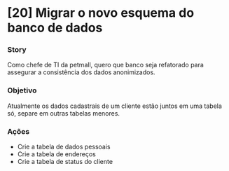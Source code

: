 # [20] Migrar o novo esquema do banco de dados

### Story
Como chefe de TI da petmall, quero que banco seja refatorado para assegurar a consistência dos dados anonimizados.

### Objetivo  
Atualmente os dados cadastrais de um cliente estão juntos em uma tabela só, separe em outras tabelas menores.

### Ações
 * Crie a tabela de dados pessoais
 * Crie a tabela de endereços
 * Crie a tabela de status do cliente
